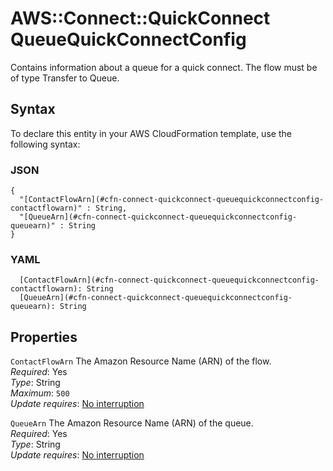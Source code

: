 # AWS::Connect::QuickConnect QueueQuickConnectConfig<a name="aws-properties-connect-quickconnect-queuequickconnectconfig"></a>

Contains information about a queue for a quick connect\. The flow must be of type Transfer to Queue\.

## Syntax<a name="aws-properties-connect-quickconnect-queuequickconnectconfig-syntax"></a>

To declare this entity in your AWS CloudFormation template, use the following syntax:

### JSON<a name="aws-properties-connect-quickconnect-queuequickconnectconfig-syntax.json"></a>

```
{
  "[ContactFlowArn](#cfn-connect-quickconnect-queuequickconnectconfig-contactflowarn)" : String,
  "[QueueArn](#cfn-connect-quickconnect-queuequickconnectconfig-queuearn)" : String
}
```

### YAML<a name="aws-properties-connect-quickconnect-queuequickconnectconfig-syntax.yaml"></a>

```
  [ContactFlowArn](#cfn-connect-quickconnect-queuequickconnectconfig-contactflowarn): String
  [QueueArn](#cfn-connect-quickconnect-queuequickconnectconfig-queuearn): String
```

## Properties<a name="aws-properties-connect-quickconnect-queuequickconnectconfig-properties"></a>

`ContactFlowArn` <a name="cfn-connect-quickconnect-queuequickconnectconfig-contactflowarn"></a>
The Amazon Resource Name \(ARN\) of the flow\.  
_Required_: Yes  
_Type_: String  
_Maximum_: `500`  
_Update requires_: [No interruption](https://docs.aws.amazon.com/AWSCloudFormation/latest/UserGuide/using-cfn-updating-stacks-update-behaviors.html#update-no-interrupt)

`QueueArn` <a name="cfn-connect-quickconnect-queuequickconnectconfig-queuearn"></a>
The Amazon Resource Name \(ARN\) of the queue\.  
_Required_: Yes  
_Type_: String  
_Update requires_: [No interruption](https://docs.aws.amazon.com/AWSCloudFormation/latest/UserGuide/using-cfn-updating-stacks-update-behaviors.html#update-no-interrupt)
